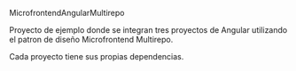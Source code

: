 MicrofrontendAngularMultirepo

Proyecto de ejemplo donde se integran tres proyectos de Angular utilizando el patron de diseño Microfrontend Multirepo.

Cada proyecto tiene sus propias dependencias.